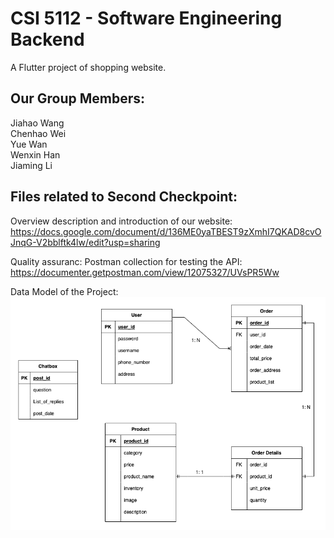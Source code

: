 # CSI 5112 - Software Engineering Backend

A Flutter project of shopping website.

## Our Group Members:
Jiahao Wang </br>
Chenhao Wei </br>
Yue Wan </br>
Wenxin Han </br>
Jiaming Li </br>

## Files related to Second Checkpoint:
Overview description and introduction of our website: 
https://docs.google.com/document/d/136ME0yaTBEST9zXmhI7QKAD8cvOJnqG-V2bblftk4lw/edit?usp=sharing </br>

Quality assuranc: Postman collection for testing the API:
https://documenter.getpostman.com/view/12075327/UVsPR5Ww </br>

Data Model of the Project:
![Data Model](https://github.com/RaccoonNinja0/CSI5112Backend/blob/master/Data_Model_group8.png)
